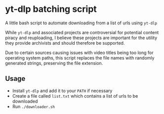 # yt-dlp batching script

A little bash script to automate downloading from a list of urls using `yt-dlp`

While `yt-dlp` and associated projects are controversial for potential content piracy and reuploading, I believe these projects are important for the utility they provide archivists and should therefore be supported.

Due to certain sources causing issues with video titles being too long for operating system paths, this script replaces the file names with randomly generated strings, preserving the file extension.

## Usage

- Install `yt-dlp` and add it to your `PATH` if necessary
- Create a file called `list.txt` which contains a list of urls to be downloaded
- Run `./downloader.sh`
